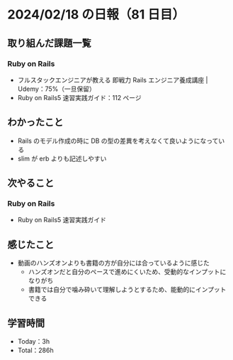 # 2024/02/18 の日報（81 日目）

## 取り組んだ課題一覧

### Ruby on Rails

- フルスタックエンジニアが教える 即戦力 Rails エンジニア養成講座 | Udemy：75%（一旦保留）
- Ruby on Rails5 速習実践ガイド：112 ページ

## わかったこと

- Rails のモデル作成の時に DB の型の差異を考えなくて良いようになっている
- slim が erb よりも記述しやすい

## 次やること

### Ruby on Rails

- Ruby on Rails5 速習実践ガイド

## 感じたこと

- 動画のハンズオンよりも書籍の方が自分には合っているように感じた
  - ハンズオンだと自分のペースで進めにくいため、受動的なインプットになりがち
  - 書籍では自分で噛み砕いて理解しようとするため、能動的にインプットできる

## 学習時間

- Today：3h
- Total：286h
